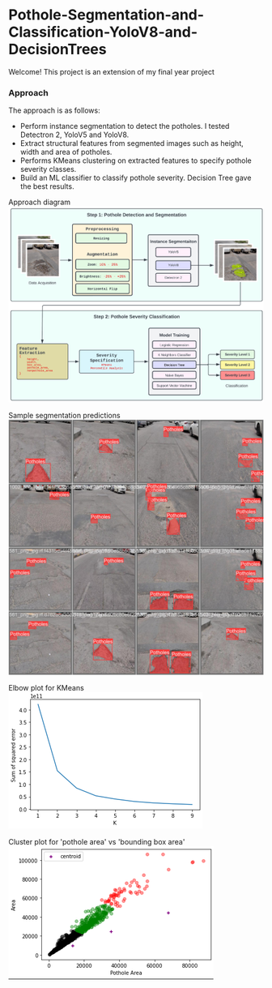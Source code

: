 # Pothole-Segmentation-and-Classification-YoloV8-and-DecisionTrees

Welcome! This project is an extension of my final year project <br>

### Approach
The approach is as follows:
* Perform instance segmentation to detect the potholes. I tested Detectron 2, YoloV5 and YoloV8.
* Extract structural features from segmented images such as height, width and area of potholes.
* Performs KMeans clustering on extracted features to specify pothole severity classes.
* Build an ML classifier to classify pothole severity. Decision Tree gave the best results.

Approach diagram
![Approach](fig/approach.png)

Sample segmentation predictions
![Segmentation](fig/sampleSegPreds.jpg)

Elbow plot for KMeans<br>
![Elbow](fig/elbowPreview.png)

Cluster plot for 'pothole area' vs 'bounding box area'<br>
![cluster plot](fig/clusterPreview.png)
